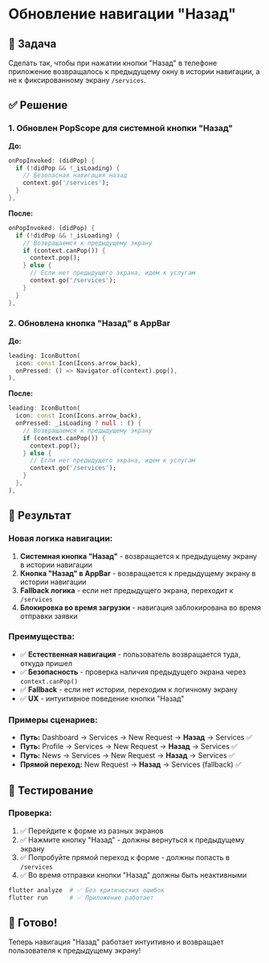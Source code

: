 # Обновление навигации "Назад"

## 🎯 Задача
Сделать так, чтобы при нажатии кнопки "Назад" в телефоне приложение возвращалось к предыдущему окну в истории навигации, а не к фиксированному экрану `/services`.

## ✅ Решение

### 1. Обновлен PopScope для системной кнопки "Назад"

**До:**
```dart
onPopInvoked: (didPop) {
  if (!didPop && !_isLoading) {
    // Безопасная навигация назад
    context.go('/services');
  }
},
```

**После:**
```dart
onPopInvoked: (didPop) {
  if (!didPop && !_isLoading) {
    // Возвращаемся к предыдущему экрану
    if (context.canPop()) {
      context.pop();
    } else {
      // Если нет предыдущего экрана, идем к услугам
      context.go('/services');
    }
  }
},
```

### 2. Обновлена кнопка "Назад" в AppBar

**До:**
```dart
leading: IconButton(
  icon: const Icon(Icons.arrow_back),
  onPressed: () => Navigator.of(context).pop(),
),
```

**После:**
```dart
leading: IconButton(
  icon: const Icon(Icons.arrow_back),
  onPressed: _isLoading ? null : () {
    // Возвращаемся к предыдущему экрану
    if (context.canPop()) {
      context.pop();
    } else {
      // Если нет предыдущего экрана, идем к услугам
      context.go('/services');
    }
  },
),
```

## 🚀 Результат

### Новая логика навигации:
1. **Системная кнопка "Назад"** - возвращается к предыдущему экрану в истории навигации
2. **Кнопка "Назад" в AppBar** - возвращается к предыдущему экрану в истории навигации
3. **Fallback логика** - если нет предыдущего экрана, переходит к `/services`
4. **Блокировка во время загрузки** - навигация заблокирована во время отправки заявки

### Преимущества:
- ✅ **Естественная навигация** - пользователь возвращается туда, откуда пришел
- ✅ **Безопасность** - проверка наличия предыдущего экрана через `context.canPop()`
- ✅ **Fallback** - если нет истории, переходим к логичному экрану
- ✅ **UX** - интуитивное поведение кнопки "Назад"

### Примеры сценариев:
- **Путь:** Dashboard → Services → New Request → **Назад** → Services ✅
- **Путь:** Profile → Services → New Request → **Назад** → Services ✅
- **Путь:** News → Services → New Request → **Назад** → Services ✅
- **Прямой переход:** New Request → **Назад** → Services (fallback) ✅

## 🧪 Тестирование

### Проверка:
1. ✅ Перейдите к форме из разных экранов
2. ✅ Нажмите кнопку "Назад" - должны вернуться к предыдущему экрану
3. ✅ Попробуйте прямой переход к форме - должны попасть в `/services`
4. ✅ Во время отправки кнопки "Назад" должны быть неактивными

```bash
flutter analyze  # ✅ Без критических ошибок
flutter run      # ✅ Приложение работает
```

## 🎉 Готово!
Теперь навигация "Назад" работает интуитивно и возвращает пользователя к предыдущему экрану! 